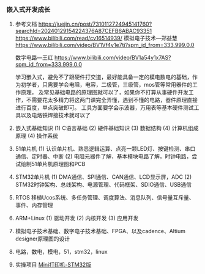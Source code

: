 ### 嵌入式开发成长

1. 参考文档
   https://juejin.cn/post/7310112724945141760?searchId=20240129154224376A87CEFB6ABAC93351
   https://www.bilibili.com/read/cv16514939/
   模拟电子技术—郑益慧
   https://www.bilibili.com/video/BV1Vf4y1e7ti?spm_id_from=333.999.0.0

   数字电路—王红
   https://www.bilibili.com/video/BV1a54y1x7AS?spm_id_from=333.999.0.0

   学习嵌入式，避免不了跟硬件打交道，最好能具备一定的模电数电的基础，作为初学者，只需要学会电阻，电容，二极管，三级管，mos管等常用器件的工作原理，
   及常见基础电路的原理图就可以了，如果你不打算从事硬件开发工作，不需要花太多精力将这两门课完全弄懂，遇到不懂的电路，器件原理直接进行百度，单点突破即可。
   工具方面要学会示波器，万用表等基本硬件测试工具以及电烙铁焊接技术就可以了
2. 嵌入式基础知识
   (1) C语言基础
   (2) 硬件基础知识
   (3) 数据结构
   (4) 计算机组成原理
   (4) 操作系统
3. 51单片机
   (1) 认识单片机、熟悉逻辑运算、点亮一颗LED灯、按键检测、串口通信、定时器、中断
   (2) 电阻元器件了解，基本模块电路了解，时钟电路，尝试绘制51单片机原理图和PCB
4. STM32单片机
   (1) DMA通信、SPI通信、CAN通信、LCD显示屏，ADC
   (2) STM32时钟架构、总线架构、电源管理、代码框架、SDIO通信、USB通信
5. RTOS
   移植Ucos系统、多任务管理、调度算法、消息队列、信号量互斥量、事件、内存管理
6. ARM+Linux
   (1) 驱动开发
   (2) 内核开发
   (3) 应用开发
7. 模拟电子技术基础、数字电子技术基础、FPGA、以及cadence、Altium designer原理图的设计
8. 电路，数电，模电，51，stm32，linux
9. 实操项目
   [Mini打印机-STM32版](https://x509p6c8to.feishu.cn/docx/KCHkdRPC1obMjhxtXG3cNNaWnuf)